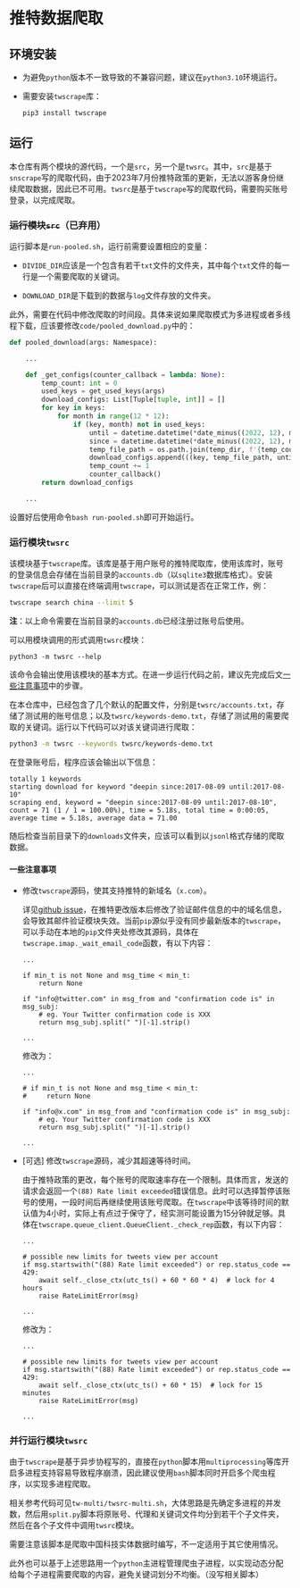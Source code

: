 # 推特数据爬取

## 环境安装

- 为避免`python`版本不一致导致的不兼容问题，建议在`python3.10`环境运行。

- 需要安装`twscrape`库：

  ```cmd
  pip3 install twscrape
  ```

## 运行

本仓库有两个模块的源代码，一个是`src`，另一个是`twsrc`。其中，`src`是基于`snscrape`写的爬取代码，由于2023年7月份推特政策的更新，无法以游客身份继续爬取数据，因此已不可用。`twsrc`是基于`twscrape`写的爬取代码，需要购买账号登录，以完成爬取。

### ~~运行模块`src`~~（已弃用）

运行脚本是`run-pooled.sh`，运行前需要设置相应的变量：

- `DIVIDE_DIR`应该是一个包含有若干`txt`文件的文件夹，其中每个`txt`文件的每一行是一个需要爬取的关键词。

- `DOWNLOAD_DIR`是下载到的数据与`log`文件存放的文件夹。

此外，需要在代码中修改爬取的时间段。具体来说如果爬取模式为多进程或者多线程下载，应该要修改`code/pooled_download.py`中的：

```python
def pooled_download(args: Namespace):

    ...

    def _get_configs(counter_callback = lambda: None):
        temp_count: int = 0
        used_keys = get_used_keys(args)
        download_configs: List[Tuple[tuple, int]] = []
        for key in keys:
            for month in range(12 * 12):
                if (key, month) not in used_keys:
                    until = datetime.datetime(*date_minus((2022, 12), month), day = 1)
                    since = datetime.datetime(*date_minus((2022, 12), month + 1), day = 1)
                    temp_file_path = os.path.join(temp_dir, f'{temp_count :06d}.jsonl')
                    download_configs.append(((key, temp_file_path, until, since), month))
                    temp_count += 1
                    counter_callback()
        return download_configs

    ...
```

设置好后使用命令`bash run-pooled.sh`即可开始运行。

### 运行模块`twsrc`

该模块基于`twscrape`库。该库是基于用户账号的推特爬取库，使用该库时，账号的登录信息会存储在当前目录的`accounts.db`（以`sqlite3`数据库格式）。安装`twscrape`后可以直接在终端调用`twscrape`，可以测试是否在正常工作，例：

```bash
twscrape search china --limit 5
```

**注**：以上命令需要在当前目录的`accounts.db`已经注册过账号后使用。

可以用模块调用的形式调用`twsrc`模块：

```
python3 -m twsrc --help
```

该命令会输出使用该模块的基本方式。在进一步运行代码之前，建议先完成后文[一些注意事项](https://github.com/yanruotian/get-twitter-test#%E4%B8%80%E4%BA%9B%E6%B3%A8%E6%84%8F%E4%BA%8B%E9%A1%B9)中的步骤。

在本仓库中，已经包含了几个默认的配置文件，分别是`twsrc/accounts.txt`，存储了测试用的账号信息；以及`twsrc/keywords-demo.txt`，存储了测试用的需要爬取的关键词。运行以下代码可以对该关键词进行爬取：

```bash
python3 -m twsrc --keywords twsrc/keywords-demo.txt
```

在登录账号后，程序应该会输出以下信息：

```
totally 1 keywords
starting download for keyword "deepin since:2017-08-09 until:2017-08-10"
scraping end, keyword = "deepin since:2017-08-09 until:2017-08-10", count = 71 (1 / 1 = 100.00%), time = 5.18s, total time = 0:00:05, average time = 5.18s, average data = 71.00
```

随后检查当前目录下的`downloads`文件夹，应该可以看到以`jsonl`格式存储的爬取数据。

#### 一些注意事项

- 修改`twscrape`源码，使其支持推特的新域名（`x.com`）。

  详见[github issue](https://github.com/vladkens/twscrape/pull/71)，在推特更改版本后修改了验证邮件信息的中的域名信息，会导致其邮件验证模块失效。当前`pip`源似乎没有同步最新版本的`twscrape`，可以手动在本地的`pip`文件夹处修改其源码，具体在`twscrape.imap._wait_email_code`函数，有以下内容：

  ```python3
  ...

  if min_t is not None and msg_time < min_t:
      return None

  if "info@twitter.com" in msg_from and "confirmation code is" in msg_subj:
      # eg. Your Twitter confirmation code is XXX
      return msg_subj.split(" ")[-1].strip()

  ...
  ```

  修改为：
  
  ```python3
  ...

  # if min_t is not None and msg_time < min_t:
  #     return None

  if "info@x.com" in msg_from and "confirmation code is" in msg_subj:
      # eg. Your Twitter confirmation code is XXX
      return msg_subj.split(" ")[-1].strip()

  ...
  ```

- [可选] 修改`twscrape`源码，减少其超速等待时间。

  由于推特政策的更改，每个账号的爬取速率存在一个限制。具体而言，发送的请求会返回一个`(88) Rate limit exceeded`错误信息。此时可以选择暂停该账号的使用，一段时间后再继续使用该账号爬取。在`twscrape`中该等待时间的默认值为4小时，实际上有点过于保守了，经实测可能设置为15分钟就足够。具体在`twscrape.queue_client.QueueClient._check_rep`函数，有以下内容：

  ```python3
  ...

  # possible new limits for tweets view per account
  if msg.startswith("(88) Rate limit exceeded") or rep.status_code == 429:
      await self._close_ctx(utc_ts() + 60 * 60 * 4)  # lock for 4 hours
      raise RateLimitError(msg)

  ...
  ```

  修改为：

  ```python3
  ...

  # possible new limits for tweets view per account
  if msg.startswith("(88) Rate limit exceeded") or rep.status_code == 429:
      await self._close_ctx(utc_ts() + 60 * 15)  # lock for 15 minutes
      raise RateLimitError(msg)

  ...
  ```

### 并行运行模块`twsrc`

由于`twscrape`是基于异步协程写的，直接在`python`脚本用`multiprocessing`等库开启多进程支持容易导致程序崩溃，因此建议使用`bash`脚本同时开启多个爬虫程序，以实现多进程爬取。

相关参考代码可见`tw-multi/twsrc-multi.sh`，大体思路是先确定多进程的并发数，然后用`split.py`脚本将原账号、代理和关键词文件均分到若干个子文件夹，然后在各个子文件中调用`twsrc`模块。

需要注意该脚本是爬取中国科技实体数据时编写，不一定适用于其它使用情况。

此外也可以基于上述思路用一个`python`主进程管理爬虫子进程，以实现动态分配给每个子进程需要爬取的内容，避免关键词划分不均衡。（没写相关脚本）
